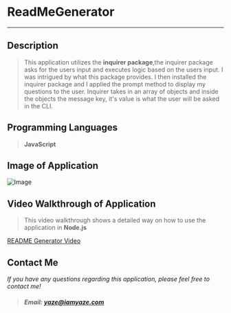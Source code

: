 # ReadMeGenerator
---
## Description

>This application utilizes the **inquirer package**,the inquirer package asks for the users input and executes logic based on the users input. I was intrigued by what this package provides. I then installed the inquirer package and I applied the prompt method to display my questions to the user. Inquirer takes in an array of objects and inside the objects the message key, it's value is what the user will be asked in the CLI.


## Programming Languages
>__JavaScript__

## Image of Application
![Image](Images/questionImage.png)

## Video Walkthrough of Application

>This video walkthrough shows a detailed way on how to use the application in __Node.js__

[README Generator Video](https://www.youtube.com/watch?v=xf9SbybwJA4
"Click Me :)")

## Contact Me

_If you have any questions regarding this application, please feel free to contact me!_

>##### Email: yaze@iamyaze.com















 
